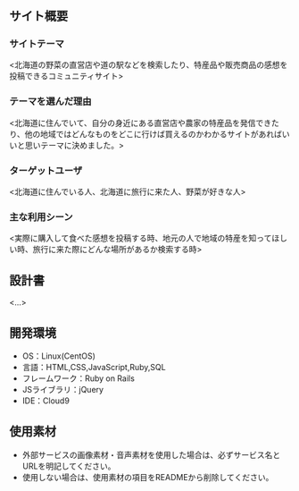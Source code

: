 # <VEGE SPOT>

## サイト概要
### サイトテーマ
<北海道の野菜の直営店や道の駅などを検索したり、特産品や販売商品の感想を投稿できるコミュニティサイト>

### テーマを選んだ理由
<北海道に住んでいて、自分の身近にある直営店や農家の特産品を発信できたり、他の地域ではどんなものをどこに行けば買えるのかわかるサイトがあればいいと思いテーマに決めました。>

### ターゲットユーザ
<北海道に住んでいる人、北海道に旅行に来た人、野菜が好きな人>

### 主な利用シーン
<実際に購入して食べた感想を投稿する時、地元の人で地域の特産を知ってほしい時、旅行に来た際にどんな場所があるか検索する時>

## 設計書
<...>

## 開発環境
- OS：Linux(CentOS)
- 言語：HTML,CSS,JavaScript,Ruby,SQL
- フレームワーク：Ruby on Rails
- JSライブラリ：jQuery
- IDE：Cloud9

## 使用素材
- 外部サービスの画像素材・音声素材を使用した場合は、必ずサービス名とURLを明記してください。
- 使用しない場合は、使用素材の項目をREADMEから削除してください。